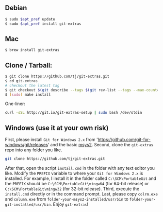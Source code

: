 ## Debian

```bash
$ sudo $apt_pref update
$ sudo $apt_pref install git-extras
```

## Mac

```bash
$ brew install git-extras
```

## Clone / Tarball:

```bash
$ git clone https://github.com/tj/git-extras.git
$ cd git-extras
# checkout the latest tag
$ git checkout $(git describe --tags $(git rev-list --tags --max-count=1))
$ [sudo] make install
```

One-liner:

```bash
curl -sSL http://git.io/git-extras-setup | sudo bash /dev/stdin
```

## Windows (use it at your own risk)

First, please install `Git for Windows 2.x` from 'https://github.com/git-for-windows/git/releases'
and the basic [msys2][1].
Second, clone the `git-extras` repo into any folder you like.
```bash
git clone https://github.com/tj/git-extras.git
```
After that, open the script `install.cmd` in the folder with any text editor you like.
Modify the `PREFIX` variable to where your `Git for Windows 2.x` is installed.
For example, I install it in the folder called `C:\SCM\PortableGit` and
the `PREFIX` should be `C:\SCM\PortableGit\mingw64` (for 64-bit release)
or `C:\SCM\PortableGit\mingw32` (for 32-bit release).
Third, execute the `install.cmd` directly or in the command prompt.
Last, please copy `colrm.exe` and `column.exe` from `folder-your-msys2-installed/usr/bin` to
`folder-your-git-installed/usr/bin`.
Enjoy `git-extras`!

[1]: http://sourceforge.net/projects/msys2/